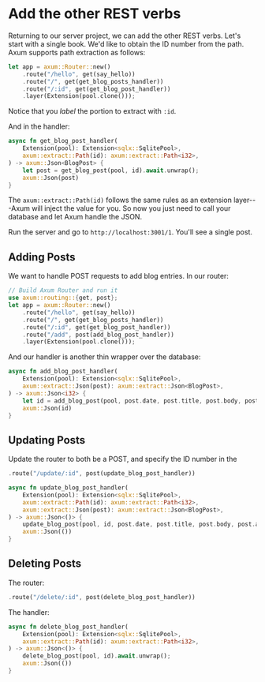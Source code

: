 # Add the other REST verbs

Returning to our server project, we can add the other REST verbs. Let's start with a single book. We'd like to obtain the ID number from the path. Axum supports path extraction as follows:

```rust
let app = axum::Router::new()
    .route("/hello", get(say_hello))
    .route("/", get(get_blog_posts_handler))
    .route("/:id", get(get_blog_post_handler))
    .layer(Extension(pool.clone()));
```

Notice that you *label* the portion to extract with `:id`.

And in the handler:

```rust
async fn get_blog_post_handler(
    Extension(pool): Extension<sqlx::SqlitePool>,
    axum::extract::Path(id): axum::extract::Path<i32>,
) -> axum::Json<BlogPost> {
    let post = get_blog_post(pool, id).await.unwrap();
    axum::Json(post)
}
```

The `axum::extract::Path(id)` follows the same rules as an extension layer---Axum will inject the value for you. So now you just need to call your database and let Axum handle the JSON.

Run the server and go to `http://localhost:3001/1`. You'll see a single post.

## Adding Posts

We want to handle POST requests to add blog entries. In our router:

```rust
// Build Axum Router and run it
use axum::routing::{get, post};
let app = axum::Router::new()
    .route("/hello", get(say_hello))
    .route("/", get(get_blog_posts_handler))
    .route("/:id", get(get_blog_post_handler))
    .route("/add", post(add_blog_post_handler))
    .layer(Extension(pool.clone()));
```

And our handler is another thin wrapper over the database:

```rust
async fn add_blog_post_handler(
    Extension(pool): Extension<sqlx::SqlitePool>,
    axum::extract::Json(post): axum::extract::Json<BlogPost>,
) -> axum::Json<i32> {
    let id = add_blog_post(pool, post.date, post.title, post.body, post.author).await.unwrap();
    axum::Json(id)
}
```

## Updating Posts

Update the router to both be a POST, and specify the ID number in the 

```rust
.route("/update/:id", post(update_blog_post_handler))
```

```rust
async fn update_blog_post_handler(
    Extension(pool): Extension<sqlx::SqlitePool>,
    axum::extract::Path(id): axum::extract::Path<i32>,
    axum::extract::Json(post): axum::extract::Json<BlogPost>,
) -> axum::Json<()> {
    update_blog_post(pool, id, post.date, post.title, post.body, post.author).await.unwrap();
    axum::Json(())
}
```

## Deleting Posts

The router: 

```rust
.route("/delete/:id", post(delete_blog_post_handler))
```

The handler:

```rust
async fn delete_blog_post_handler(
    Extension(pool): Extension<sqlx::SqlitePool>,
    axum::extract::Path(id): axum::extract::Path<i32>,
) -> axum::Json<()> {
    delete_blog_post(pool, id).await.unwrap();
    axum::Json(())
}
```